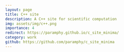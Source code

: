 ```yaml
---
layout: page
title: C++ site
description: A C++ site for scientific computation
img: assets/img/c++.png
importance: 4
redirect: https://paramphy.github.io/c_site_minima/
category: work
github: https://github.com/paramphy/c_site_minima
---
```


